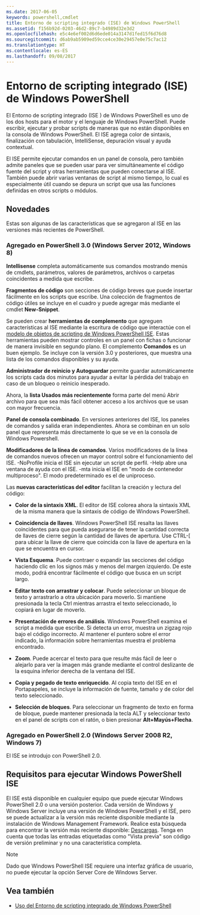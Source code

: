 ```yaml
---
ms.date: 2017-06-05
keywords: powershell,cmdlet
title: Entorno de scripting integrado (ISE) de Windows PowerShell
ms.assetid: f156b92d-0203-46d2-89c7-b4989d32e3d2
ms.openlocfilehash: e5c4e6ef002d6d6ede014a3147d1fed15f6d76d8
ms.sourcegitcommit: d6ab9ab5909ed59cce4ce30e29457e0e75c7ac12
ms.translationtype: HT
ms.contentlocale: es-ES
ms.lasthandoff: 09/08/2017
---
```

# <a name="windows-powershell-integrated-scripting-environment-ise"></a>Entorno de scripting integrado (ISE) de Windows PowerShell
El Entorno de scripting integrado (ISE ) de Windows PowerShell es uno de los dos hosts para el motor y el lenguaje de Windows PowerShell. Puede escribir, ejecutar y probar scripts de maneras que no están disponibles en la consola de Windows PowerShell. El ISE agrega color de sintaxis, finalización con tabulación, IntelliSense, depuración visual y ayuda contextual.

El ISE permite ejecutar comandos en un panel de consola, pero también admite paneles que se pueden usar para ver simultáneamente el código fuente del script y otras herramientas que pueden conectarse al ISE. También puede abrir varias ventanas de script al mismo tiempo, lo cual es especialmente útil cuando se depura un script que usa las funciones definidas en otros scripts o módulos.

## <a name="whats-new"></a>Novedades
Estas son algunas de las características que se agregaron al ISE en las versiones más recientes de PowerShell.

### <a name="added-in-powershell-30-windows-server-2012-windows-8"></a>Agregado en PowerShell 3.0 (Windows Server 2012, Windows 8)
**Intellisense** completa automáticamente sus comandos mostrando menús de cmdlets, parámetros, valores de parámetros, archivos o carpetas coincidentes a medida que escribe.

**Fragmentos de código** son secciones de código breves que puede insertar fácilmente en los scripts que escribe. Una colección de fragmentos de código útiles se incluye en el cuadro y puede agregar más mediante el cmdlet **New-Snippet**.

Se pueden crear **herramientas de complemento** que agreguen características al ISE mediante la escritura de código que interactúe con el [modelo de objetos de scripting de Windows PowerShell ISE](https://technet.microsoft.com/en-us/library/dd819478.aspx). Estas herramientas pueden mostrar controles en un panel con fichas o funcionar de manera invisible en segundo plano. El complemento **Comandos** es un buen ejemplo. Se incluye con la versión 3.0 y posteriores, que muestra una lista de los comandos disponibles y su ayuda.

**Administrador de reinicio y Autoguardar** permite guardar automáticamente los scripts cada dos minutos para ayudar a evitar la pérdida del trabajo en caso de un bloqueo o reinicio inesperado.

Ahora, la **lista Usados más recientemente** forma parte del menú Abrir archivo para que sea más fácil obtener acceso a los archivos que se usan con mayor frecuencia.

**Panel de consola combinado**. En versiones anteriores del ISE, los paneles de comandos y salida eran independientes. Ahora se combinan en un solo panel que representa más directamente lo que se ve en la consola de Windows Powershell.

**Modificadores de la línea de comandos**. Varios modificadores de la línea de comandos nuevos ofrecen un mayor control sobre el funcionamiento del ISE. -NoProfile inicia el ISE sin ejecutar un script de perfil. -Help abre una ventana de ayuda con el ISE. -mta inicia el ISE en "modo de contenedor multiproceso". El modo predeterminado es el de uniproceso.

Las **nuevas características del editor** facilitan la creación y lectura del código:

- **Color de la sintaxis XML**. El editor de ISE colorea ahora la sintaxis XML de la misma manera que la sintaxis de código de Windows PowerShell.

- **Coincidencia de llaves**. Windows PowerShell ISE resalta las llaves coincidentes para que pueda asegurarse de tener la cantidad correcta de llaves de cierre según la cantidad de llaves de apertura. Use CTRL-\[ para ubicar la llave de cierre que coincida con la llave de apertura en la que se encuentra en cursor.

- **Vista Esquema**. Puede contraer o expandir las secciones del código haciendo clic en los signos más y menos del margen izquierdo. De este modo, podrá encontrar fácilmente el código que busca en un script largo.

- **Editar texto con arrastrar y colocar**. Puede seleccionar un bloque de texto y arrastrarlo a otra ubicación para moverlo. Si mantiene presionada la tecla Ctrl mientras arrastra el texto seleccionado, lo copiará en lugar de moverlo.

- **Presentación de errores de análisis**. Windows PowerShell examina el script a medida que escribe. Si detecta un error, muestra un zigzag rojo bajo el código incorrecto. Al mantener el puntero sobre el error indicado, la información sobre herramientas muestra el problema encontrado.

- **Zoom**. Puede acercar el texto para que resulte más fácil de leer o alejarlo para ver la imagen más grande mediante el control deslizante de la esquina inferior derecha de la ventana del ISE.

- **Copia y pegado de texto enriquecido**. Al copia texto del ISE en el Portapapeles, se incluye la información de fuente, tamaño y de color del texto seleccionado.

- **Selección de bloques**. Para seleccionar un fragmento de texto en forma de bloque, puede mantener presionada la tecla ALT y seleccionar texto en el panel de scripts con el ratón, o bien presionar **Alt+Mayús+Flecha**.

### <a name="added-in-powershell-20-windows-server-2008-r2-windows-7"></a>Agregado en PowerShell 2.0 (Windows Server 2008 R2, Windows 7)
El ISE se introdujo con PowerShell 2.0.

## <a name="requirements-for-running-the-windows-powershell-ise"></a>Requisitos para ejecutar Windows PowerShell ISE
El ISE está disponible en cualquier equipo que puede ejecutar Windows PowerShell 2.0 o una versión posterior. Cada versión de Windows y Windows Server incluye una versión de Windows PowerShell y el ISE, pero se puede actualizar a la versión más reciente disponible mediante la instalación de Windows Management Framework. Realice esta búsqueda para encontrar la versión más reciente disponible: [Descargas](http://www.microsoft.com/en-us/search/DownloadResults.aspx?q=%22windows%20management%20framework%22%20PowerShell&sortby=Relevancy~Descending). Tenga en cuenta que todas las entradas etiquetadas como "Vista previa" son código de versión preliminar y no una característica completa.

> [!NOTE]
> Dado que Windows PowerShell ISE requiere una interfaz gráfica de usuario, no puede ejecutar la opción Server Core de Windows Server.

## <a name="see-also"></a>Vea también
- [Uso del Entorno de scripting integrado de Windows PowerShell](http://technet.microsoft.com/library/cc732148.aspx)

